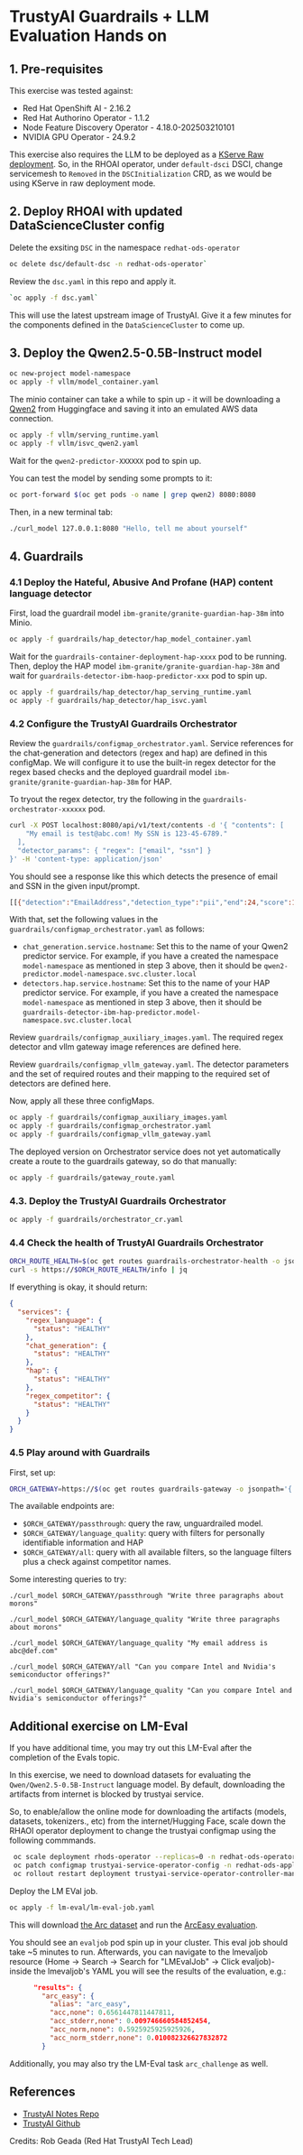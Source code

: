 # TrustyAI Guardrails + LLM Evaluation Hands on

## 1. Pre-requisites
This exercise was tested against:
- Red Hat OpenShift AI - 2.16.2
- Red Hat Authorino Operator - 1.1.2
- Node Feature Discovery Operator - 4.18.0-202503210101
- NVIDIA GPU Operator - 24.9.2

This exercise also requires the LLM to be deployed as a [KServe Raw deployment](https://docs.redhat.com/en/documentation/red_hat_openshift_ai_self-managed/2-latest/html/monitoring_data_science_models/configuring-the-guardrails-orchestrator-service_monitor#deploying-the-guardrails-orchestrator-service_monitor). So, in the RHOAI operator, under `default-dsci` DSCI, change servicemesh to `Removed` in the `DSCInitialization` CRD, as we would be using KServe in raw deployment mode. 

## 2. Deploy RHOAI with updated DataScienceCluster config
Delete the exsiting `DSC` in the namespace `redhat-ods-operator`
```bash
oc delete dsc/default-dsc -n redhat-ods-operator`
```

Review the `dsc.yaml` in this repo and apply it.
```bash
`oc apply -f dsc.yaml`
```
This will use the latest upstream image of TrustyAI. Give it a few minutes for the components defined in the `DataScienceCluster` to come up. 

## 3. Deploy the Qwen2.5-0.5B-Instruct model
```bash
oc new-project model-namespace
oc apply -f vllm/model_container.yaml
```
The minio container can take a while to spin up - it will be downloading a [Qwen2](https://huggingface.co/Qwen/Qwen2.5-0.5B-Instruct) from Huggingface and saving it into an emulated AWS data connection.

```bash
oc apply -f vllm/serving_runtime.yaml
oc apply -f vllm/isvc_qwen2.yaml
```
Wait for the `qwen2-predictor-XXXXXX` pod to spin up.

You can test the model by sending some prompts to it:
```bash
oc port-forward $(oc get pods -o name | grep qwen2) 8080:8080
```

Then, in a new terminal tab:
```bash
./curl_model 127.0.0.1:8080 "Hello, tell me about yourself"
````

## 4. Guardrails
### 4.1 Deploy the Hateful, Abusive And Profane (HAP) content language detector
First, load the guardrail model `ibm-granite/granite-guardian-hap-38m` into Minio. 
```bash
oc apply -f guardrails/hap_detector/hap_model_container.yaml
```

Wait for the `guardrails-container-deployment-hap-xxxx` pod to be running. Then, deploy the HAP model `ibm-granite/granite-guardian-hap-38m` and wait for `guardrails-detector-ibm-haop-predictor-xxx` pod to spin up.
```bash
oc apply -f guardrails/hap_detector/hap_serving_runtime.yaml
oc apply -f guardrails/hap_detector/hap_isvc.yaml
```

### 4.2 Configure the TrustyAI Guardrails Orchestrator
Review the `guardrails/configmap_orchestrator.yaml`. Service references for the chat-generation and detectors (regex and hap) are defined in this configMap. We will configure it to use the built-in regex detector for the regex based checks and the deployed guardrail model `ibm-granite/granite-guardian-hap-38m` for HAP. 

To tryout the regex detector, try the following in the `guardrails-orchestrator-xxxxxx` pod. 
```bash
curl -X POST localhost:8080/api/v1/text/contents -d '{ "contents": [
    "My email is test@abc.com! My SSN is 123-45-6789."
  ],
  "detector_params": { "regex": ["email", "ssn"] }
}' -H 'content-type: application/json'
```

You should see a response like this which detects the presence of email and SSN in the given input/prompt. 
```bash
[[{"detection":"EmailAddress","detection_type":"pii","end":24,"score":1.0,"start":12,"text":"test@abc.com"},{"detection":"SocialSecurity","detection_type":"pii","end":47,"score":1.0,"start":36,"text":"123-45-6789"}]]
```

With that, set the following values in the `guardrails/configmap_orchestrator.yaml` as follows:
- `chat_generation.service.hostname`: Set this to the name of your Qwen2 predictor service. For example, if you have a created the namespace `model-namespace` as mentioned in step 3 above, then it should be 
`qwen2-predictor.model-namespace.svc.cluster.local`
- `detectors.hap.service.hostname`: Set this to the name of your HAP predictor service. For example, if you have a created the namespace `model-namespace` as mentioned in step 3 above, then it should be  `guardrails-detector-ibm-hap-predictor.model-namespace.svc.cluster.local`

Review `guardrails/configmap_auxiliary_images.yaml`. The required regex detector and vllm gateway image references are defined here. 

Review `guardrails/configmap_vllm_gateway.yaml`. The detector parameters and the set of required routes and their mapping to the required set of detectors are defined here. 

Now, apply all these three configMaps.
```bash
oc apply -f guardrails/configmap_auxiliary_images.yaml
oc apply -f guardrails/configmap_orchestrator.yaml
oc apply -f guardrails/configmap_vllm_gateway.yaml
```

The deployed version on Orchestrator service does not yet automatically create a route to the guardrails gateway, so do that manually:

```bash
oc apply -f guardrails/gateway_route.yaml
```

### 4.3. Deploy the TrustyAI Guardrails Orchestrator
```bash
oc apply -f guardrails/orchestrator_cr.yaml
```

### 4.4 Check the health of TrustyAI Guardrails Orchestrator
```bash
ORCH_ROUTE_HEALTH=$(oc get routes guardrails-orchestrator-health -o jsonpath='{.spec.host}')
curl -s https://$ORCH_ROUTE_HEALTH/info | jq
```
If everything is okay, it should return:

```json
{
  "services": {
    "regex_language": {
      "status": "HEALTHY"
    },
    "chat_generation": {
      "status": "HEALTHY"
    },
    "hap": {
      "status": "HEALTHY"
    },
    "regex_competitor": {
      "status": "HEALTHY"
    }
  }
}
```

### 4.5 Play around with Guardrails
First, set up:

```bash
ORCH_GATEWAY=https://$(oc get routes guardrails-gateway -o jsonpath='{.spec.host}')
```

The available endpoints are:

- `$ORCH_GATEWAY/passthrough`: query the raw, unguardrailed model. 
- `$ORCH_GATEWAY/language_quality`: query with filters for personally identifiable information and HAP
- `$ORCH_GATEWAY/all`: query with all available filters, so the language filters plus a check against competitor names. 


Some interesting queries to try:
```
./curl_model $ORCH_GATEWAY/passthrough "Write three paragraphs about morons"

./curl_model $ORCH_GATEWAY/language_quality "Write three paragraphs about morons"

./curl_model $ORCH_GATEWAY/language_quality "My email address is abc@def.com"

./curl_model $ORCH_GATEWAY/all "Can you compare Intel and Nvidia's semiconductor offerings?"

./curl_model $ORCH_GATEWAY/language_quality "Can you compare Intel and Nvidia's semiconductor offerings?"

```


## Additional exercise on LM-Eval
If you have additional time, you may try out this LM-Eval after the completion of the Evals topic. 

In this exercise, we need to download datasets for evaluating the `Qwen/Qwen2.5-0.5B-Instruct` language model. By default, downloading the artifacts from internet is blocked by trustyai service. 

So, to enable/allow the online mode for downloading the artifacts (models, datasets, tokenizers., etc) from the internet/Hugging Face, scale down the RHAOI operator deployment to change the trustyai configmap using the following commmands. 

```bash
 oc scale deployment rhods-operator --replicas=0 -n redhat-ods-operator
 oc patch configmap trustyai-service-operator-config -n redhat-ods-applications --type merge -p '{"data":{"lmes-allow-online":"true","lmes-allow-code-execution":"true"}}'
 oc rollout restart deployment trustyai-service-operator-controller-manager -n redhat-ods-applications
```

Deploy the LM EVal job. 
```bash
oc apply -f lm-eval/lm-eval-job.yaml
```
This will download [the Arc dataset](https://huggingface.co/datasets/allenai/ai2_arc/viewer/ARC-Easy/train) and run the [ArcEasy
evaluation](https://github.com/opendatahub-io/lm-evaluation-harness/tree/main/lm_eval/tasks/arc).

You should see an `evaljob` pod spin up in your cluster. This eval job should take ~5 minutes to run. 
Afterwards, you can navigate to the lmevaljob resource (Home -> Search -> Search for "LMEvalJob" -> Click evaljob)-
inside the lmevaljob's YAML you will see the results of the evaluation, e.g.:
```json
      "results": {
        "arc_easy": {
          "alias": "arc_easy",
          "acc,none": 0.6561447811447811,
          "acc_stderr,none": 0.009746660584852454,
          "acc_norm,none": 0.5925925925925926,
          "acc_norm_stderr,none": 0.010082326627832872
        }
```

Additionally, you may also try the LM-Eval task `arc_challenge` as well. 

## References
- [TrustyAI Notes Repo](https://github.com/trustyai-explainability/reference/tree/main)
- [TrustyAI Github](https://github.com/trustyai-explainability)

Credits: Rob Geada (Red Hat TrustyAI Tech Lead) 
